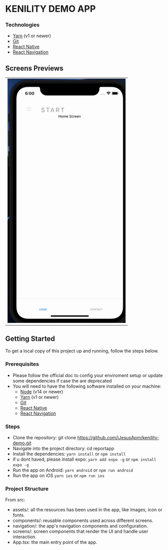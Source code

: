 # KENILITY DEMO APP

### Technologies

- [Yarn](https://yarnpkg.com/) (v1 or newer)
- [Git](https://git-scm.com/)
- [React Native](https://reactnative.dev)
- [React Navigation](https://reactnavigation.org/)

## Screens Previews

<table style="border: 0">
  <tr>
    <td align="center"><img src="files/review.gif" /></td>
  </tr>
</table>

## Getting Started

To get a local copy of this project up and running, follow the steps below.

### Prerequisites

- Please follow the official doc to config your enviroment setup or update some dependencies if case the are deprecated
- You will need to have the following software installed on your machine:
  - [Node](https://nodejs.org/en/) (v14 or newer)
  - [Yarn](https://yarnpkg.com/) (v1 or newer)
  - [Git](https://git-scm.com/)
  - [React Native](https://reactnative.dev)
  - [React Navigation](https://reactnavigation.org/)

### Steps

- Clone the repository:
  git clone https://github.com/iJesusApm/kenility-demo.git
- Navigate into the project directory:
  cd reportapp
- Install the dependencies:
  `yarn install` or `npm install`
- if u dont haved, please install expo:
  `yarn add expo -g` or `npm install expo -g`
- Run the app on Android:
  `yarn android` or `npm run android`
- Run the app on iOS
  `yarn ios` or `npm run ios`

### Project Structure

From src:

- assets/: all the resources has been used in the app, like images, icon or fonts.
- components/: reusable components used across different screens.
- navigation/: the app's navigation components and configuration.
- screens/: screen components that render the UI and handle user interaction.
- App.tsx: the main entry point of the app.
